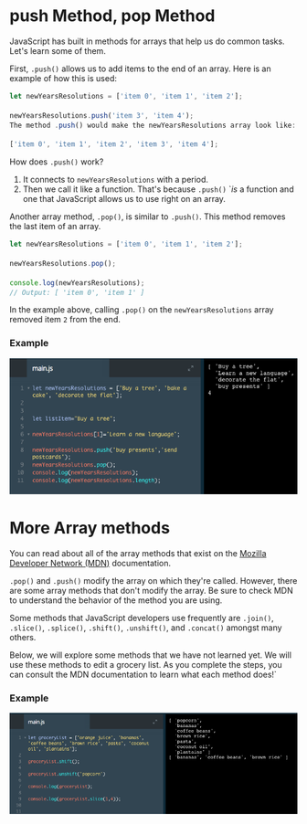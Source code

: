 # push Method, pop Method

JavaScript has built in methods for arrays that help us do common tasks. Let's learn some of them.

First, `.push()` allows us to add items to the end of an array. Here is an example of how this is used:

```js
let newYearsResolutions = ['item 0', 'item 1', 'item 2'];

newYearsResolutions.push('item 3', 'item 4');
The method .push() would make the newYearsResolutions array look like:

['item 0', 'item 1', 'item 2', 'item 3', 'item 4'];
```
How does `.push()` work?

1. It connects to `newYearsResolutions` with a period.
2. Then we call it like a function. That's because `.push()` `*is* a function and one that JavaScript allows us to use right on an array.

Another array method, `.pop()`, is similar to `.push()`. This method removes the last item of an array.

```js
let newYearsResolutions = ['item 0', 'item 1', 'item 2'];

newYearsResolutions.pop();

console.log(newYearsResolutions); 
// Output: [ 'item 0', 'item 1' ]
```
In the example above, calling `.pop()` on the `newYearsResolutions` array removed item `2` from the end.

### Example

![push-pop-method](../push-pop-method.png)

# More Array methods
You can read about all of the array methods that exist on the [Mozilla Developer Network (MDN)](https://developer.mozilla.org/en-US/docs/Web/JavaScript/Reference/Global_Objects/Array) documentation.

`.pop()` and `.push()` modify the array on which they're called. However, there are some array methods that don't modify the array. Be sure to check MDN to understand the behavior of the method you are using.

Some methods that JavaScript developers use frequently are `.join()`, `.slice()`, `.splice()`, `.shift()`, `.unshift()`, and `.concat()` amongst many others.

Below, we will explore some methods that we have not learned yet. We will use these methods to edit a grocery list. As you complete the steps, you can consult the MDN documentation to learn what each method does!`

### Example

![array-methods](../array-methods.png)

